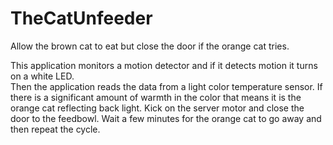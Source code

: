 # TheCatUnfeeder
Allow the brown cat to eat but close the door if the orange cat tries.

This application monitors a motion detector and if it detects motion it turns on a white LED.  
Then the application reads the data from a light color temperature sensor.  If there is a significant 
amount of warmth in the color that means it is the orange cat reflecting back light.  Kick on the server 
motor and close the door to the feedbowl.  Wait a few minutes for the orange cat to go away and then repeat
the cycle.
